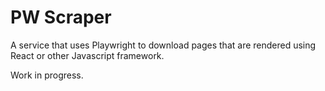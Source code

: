 # PW Scraper

A service that uses Playwright to download pages that are rendered using React or other Javascript framework.

Work in progress.